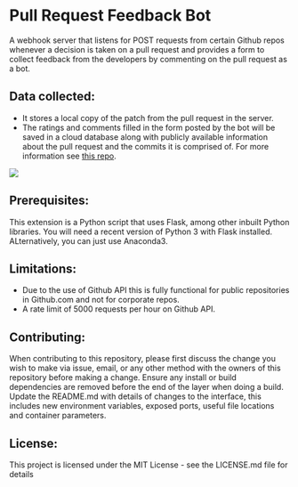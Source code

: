 # Pull Request Feedback Bot
A webhook server that listens for POST requests from certain Github repos whenever a decision is taken on a pull request and provides a form to collect feedback from the developers by commenting on the pull request as a bot. 

## Data collected:
* It stores a local copy of the patch from the pull request in the server.
* The ratings and comments filled in the form posted by the bot will be saved in a cloud database along with publicly available information about the pull request and the commits it is comprised of. For more information see [this repo](https://github.com/achyudhk/Pull-Request-Feedback-Website).

![](https://raw.githubusercontent.com/achyudhk/Pull-Request-Feedback-Bot/master/doc/screenshot.png)

## Prerequisites:
This extension is a Python script that uses Flask, among other inbuilt Python libraries. You will need a recent version of Python 3 with Flask installed. ALternatively, you can just use Anaconda3.

## Limitations:
* Due to the use of Github API this is fully functional for public repositories in Github.com and not for corporate repos.
* A rate limit of 5000 requests per hour on Github API.

## Contributing:
When contributing to this repository, please first discuss the change you wish to make via issue, email, or any other method with the owners of this repository before making a change. Ensure any install or build dependencies are removed before the end of the layer when doing a build. Update the README.md with details of changes to the interface, this includes new environment variables, exposed ports, useful file locations and container parameters.

## License:
This project is licensed under the MIT License - see the LICENSE.md file for details
